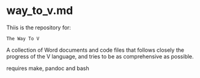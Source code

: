 # way_to_v.md

Thiis is the repository for:

    The Way To V

A collection of Word documents and code files that follows closely the progress of the V language, and tries to be as comprehensive as possible.

requires make, pandoc and bash

